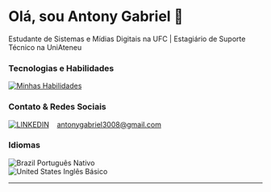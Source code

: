 # Olá, sou Antony Gabriel 👋

Estudante de Sistemas e Mídias Digitais na UFC | Estagiário de Suporte Técnico na UniAteneu

### Tecnologias e Habilidades
[![Minhas Habilidades](https://skillicons.dev/icons?i=js,html,css,p5js,processing)](https://skillicons.dev)

### Contato & Redes Sociais

[![LINKEDIN](https://go-skill-icons.vercel.app/api/icons?i=linkedin)](https://linkedin.com/in/antonyfreire)
&nbsp;&nbsp;
<a href="mailto:antonygabriel3008@gmail.com" target="__blank">antonygabriel3008@gmail.com</a>


### Idiomas
![Brazil](https://raw.githubusercontent.com/stevenrskelton/flag-icon/master/png/16/country-4x3/br.png "Brazil") Português Nativo</br>
![United States](https://raw.githubusercontent.com/stevenrskelton/flag-icon/master/png/16/country-4x3/us.png "United States") Inglês Básico

---
